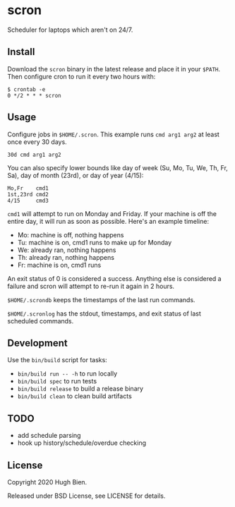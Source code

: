 # scron

Scheduler for laptops which aren't on 24/7.

## Install

Download the `scron` binary in the latest release and place it in your `$PATH`. Then configure cron
to run it every two hours with:

```
$ crontab -e
0 */2 * * * scron
```

## Usage

Configure jobs in `$HOME/.scron`. This example runs `cmd arg1 arg2` at least once every 30 days.

```
30d cmd arg1 arg2
```

You can also specify lower bounds like day of week (Su, Mo, Tu, We, Th, Fr, Sa), day of month
(23rd), or day of year (4/15):

```
Mo,Fr    cmd1
1st,23rd cmd2
4/15     cmd3
```

`cmd1` will attempt to run on Monday and Friday. If your machine is off the entire day, it will run
as soon as possible. Here's an example timeline:

* Mo: machine is off, nothing happens
* Tu: machine is on, cmd1 runs to make up for Monday
* We: already ran, nothing happens
* Th: already ran, nothing happens
* Fr: machine is on, cmd1 runs

An exit status of 0 is considered a success. Anything else is considered a failure and scron will
attempt to re-run it again in 2 hours.

`$HOME/.scrondb` keeps the timestamps of the last run commands.

`$HOME/.scronlog` has the stdout, timestamps, and exit status of last scheduled commands.

## Development

Use the `bin/build` script for tasks:

* `bin/build run -- -h` to run locally
* `bin/build spec` to run tests
* `bin/build release` to build a release binary
* `bin/build clean` to clean build artifacts

## TODO

* add schedule parsing
* hook up history/schedule/overdue checking

## License

Copyright 2020 Hugh Bien.

Released under BSD License, see LICENSE for details.
